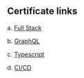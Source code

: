 ## Certificate links

a. [Full Stack](https://studies.cs.helsinki.fi/stats/api/certificate/fullstackopen/en/8678f31aa76cf5f3b8c6ef819f43bb32)

b. [GraphQL](https://studies.cs.helsinki.fi/stats/api/certificate/fs-graphql/en/7eec765f7c651ff76ed4a1ce170ac0ab)

c. [Typescript](https://studies.cs.helsinki.fi/stats/api/certificate/fs-typescript/en/3a9bab16816a9f1edd8b881e1ea1edf9)

d. [CI/CD](https://studies.cs.helsinki.fi/stats/api/certificate/fs-cicd/en/1da529bf76e606411f9049393b09590e)